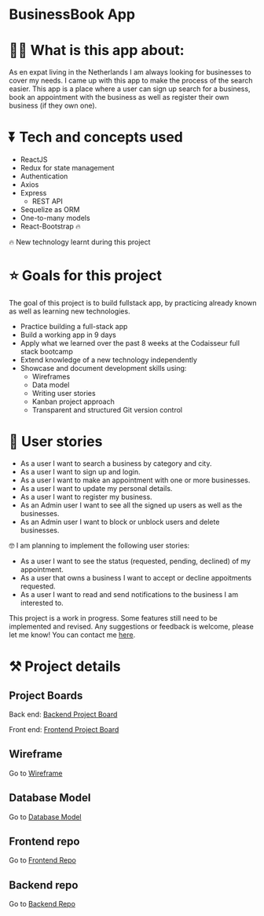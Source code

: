 # BusinessBook App

# 👩‍💻 What is this app about:
As en expat living in the Netherlands I am always looking for businesses to cover my needs. I came up with this app to make the process of the search easier. This app is a place where a user can sign up search for a business, book an appointment with the business as well as register their own business (if they own one).


# ⏬ Tech and concepts used

- ReactJS
- Redux for state management
- Authentication
- Axios
- Express
   * REST API
- Sequelize as ORM
- One-to-many models
- React-Bootstrap 🔥

🔥  New technology learnt during this project

# ⭐ Goals for this project
The goal of this project is to build fullstack app, by practicing already known as well as learning new technologies.

- Practice building a full-stack app
- Build a working app in 9 days
- Apply what we learned over the past 8 weeks at the Codaisseur full stack bootcamp
- Extend knowledge of a new technology independently
- Showcase and document development skills using:
     * Wireframes
     * Data model
     * Writing user stories
     * Kanban project approach
     * Transparent and structured Git version control

# 📓 User stories
- As a user I want to search a business by category and city.
- As a user I want to sign up and login.
- As a user I want to make an appointment with one or more businesses.
- As a user I want to update my personal details.
- As a user I want to register my business.
- As an Admin user I want to see all the signed up users as well as the businesses.
- As an Admin user I want to block or unblock users and delete businesses.

🤓 I am planning to implement the following user stories:
* As a user I want to see the status (requested, pending, declined) of my appointment.
* As a user that owns a business I want to accept or decline appoitments requested.
* As a user I want to read and send notifications to the business I am interested to.

This project is a work in progress. Some features still need to be implemented and revised. Any suggestions or feedback is welcome, please let me know! You can contact me [here](https://www.linkedin.com/in/evangelia-alamani-487647137/).


# ⚒ Project details

## Project Boards

Back end:
[Backend Project Board](https://github.com/VanessaAla/businessbook-backend/projects/1) 

Front end:
[Frontend Project Board](https://github.com/VanessaAla/businessbook-frontend/projects/1) 



## Wireframe

Go to [Wireframe](https://wireframepro.mockflow.com/editor.jsp?editor=on&bgcolor=white&perm=Create&ptitle=My%20Project&category=featured&projectid=M9ad1ad852a3104db6b9b5b3bfb849d631617526151986&publicid=83ff7ff9b34e40de8c460abda2c28707#/page/56b827f523104cf09a79830a5ee018f9)

## Database Model

Go to [Database Model](https://dbdiagram.io/d/6069a310ecb54e10c33e9b12)

## Frontend repo

Go to [Frontend Repo](https://github.com/VanessaAla/businessbook-frontend)

## Backend repo

Go to [Backend Repo](https://github.com/VanessaAla/businessbook-backend)





